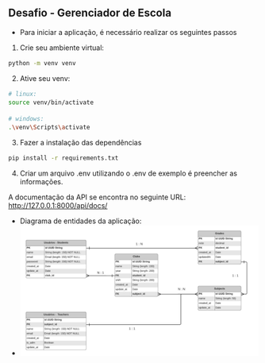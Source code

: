 ## Desafio - Gerenciador de Escola

- Para iniciar a aplicação, é necessário realizar os seguintes passos

1. Crie seu ambiente virtual:
```bash
python -m venv venv
```

2. Ative seu venv:
```bash
# linux:
source venv/bin/activate

# windows:
.\venv\Scripts\activate
```

3. Fazer a instalação das dependências
```bash
pip install -r requirements.txt
```

4. Criar um arquivo .env utilizando o .env de exemplo é preencher as informações.

A documentação da API se encontra no seguinte URL:
http://127.0.0.1:8000/api/docs/

- Diagrama de entidades da aplicação:
- <img src="./Diagrama-Escola.png" >
